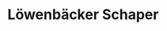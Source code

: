---
title: "Löwenbäcker Schaper"
url: /braunschweig/loewenbaecker-schaper-elbestrasse/
shop: Bäckerei
---